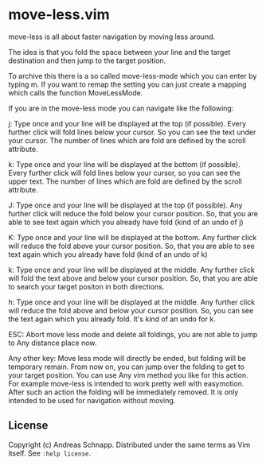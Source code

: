 move-less.vim
============

move-less is all about faster navigation by moving less around.

The idea is that you fold the space between your line and the target destination and then jump to the target position. 


To archive this there is a so called move-less-mode which you can enter by typing <leader>m.
If you want to remap the setting you can just create a mapping which calls the function MoveLessMode.

If you are in the move-less mode you can navigate like the following:

j: Type once and your line will be displayed at the top (if possible). Every further click will fold lines below your cursor. So you can see the text under your cursor. The number of lines which are fold are defined by the scroll attribute.

k: Type once and your line will be displayed at the bottom (if possible). Every further click will fold lines below your cursor, so you can see the upper text. The number of lines which are fold are defined by the scroll attribute.

J: Type once and your line will be displayed at the top (if possible). Any further click will reduce the fold below your cursor position. So, that you are able to see text again which you already have fold (kind of an undo of j)

K: Type once and your line will be displayed at the bottom. Any further click will reduce the fold above your cursor position. So, that you are able to see text again which you already have fold (kind of an undo of k)

k: Type once and your line will be displayed at the middle. Any further click will fold the text above and below your cursor position. So, that you are able to search your target positon in both directions.

h: Type once and your line will be displayed at the middle. Any further click will reduce the fold above and below your cursor position. So, you can see the text again which you already fold. It's kind of an undo for k.

ESC: Abort move less mode and delete all foldings, you are not able to jump to Any distance place now.

Any other key: Move less mode will directly be ended, but folding will be temporary remain. From now on, you can jump over the folding to get to your target position. You can use Any vim method you like for this action. For example move-less is intended to work pretty well with easymotion.
After such an action the folding will be immediately removed. It is only intended to be used for navigation without moving.

License
-------

Copyright (c) Andreas Schnapp.  Distributed under the same terms as Vim itself.
See `:help license`.
